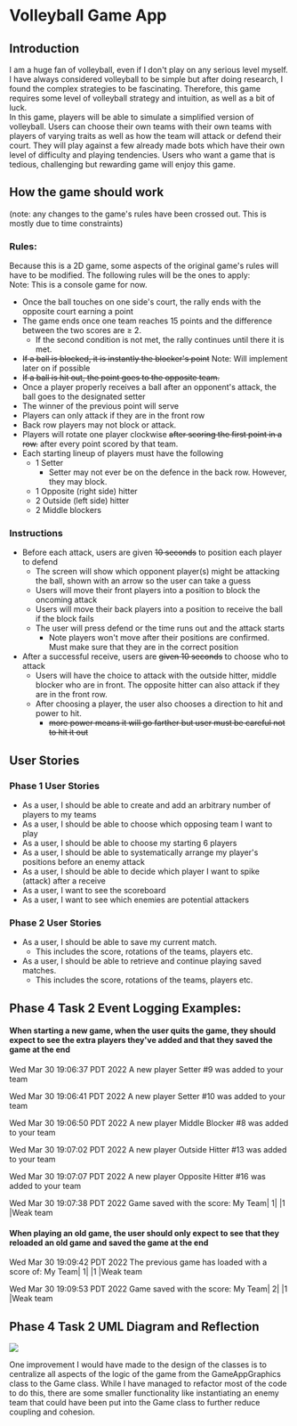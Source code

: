 
# Volleyball Game App

## Introduction

I am a huge fan of volleyball, even if I don't play on any serious level myself. 
I have always considered volleyball to be simple but after doing research, I found 
the complex strategies to be fascinating. 
Therefore, this game requires some level of volleyball strategy and intuition, as well as 
a bit of luck. </br>
In this game, players will be able to simulate a simplified version of volleyball. 
Users can choose their own teams with their own teams with players of varying traits as well as
how the team will attack or defend their court. 
They will play against a few already made bots which have their own level of difficulty 
and playing tendencies. 
Users who want a game that is tedious, challenging but rewarding game will enjoy this game. 

## How the game should work
(note: any changes to the game's rules have been crossed out. This is mostly due to time constraints)
### Rules: 
Because this is a 2D game, some aspects of the original game's rules will have to be modified. 
The following rules will be the ones to apply: </br> Note: This is a console game for now.
- Once the ball touches on one side's court, the rally ends with the opposite court earning a point
- The game ends once one team reaches 15 points and the difference between the two scores are ≥ 2. 
  - If the second condition is not met, the rally continues until there it is met. 
- ~~If a ball is blocked, it is instantly the blocker's point~~ Note: Will implement later on if possible
- ~~If a ball is hit out, the point goes to the opposite team.~~ 
- Once a player properly receives a ball after an opponent's attack, the ball goes to the designated setter
- The winner of the previous point will serve
- Players can only attack if they are in the front row
- Back row players may not block or attack. 
- Players will rotate one player clockwise ~~after scoring the first point in a row.~~ after every point scored by that team.
- Each starting lineup of players must have the following
  - 1 Setter
    - Setter may not ever be on the defence in the back row. However, they may block. 
  - 1 Opposite (right side) hitter
  - 2 Outside (left side) hitter
  - 2 Middle blockers


### Instructions
- Before each attack, users are given ~~10 seconds~~ to position each player to defend
  - The screen will show which opponent player(s) might be attacking the ball, shown with an arrow so the user can take a guess
  - Users will move their front players into a position to block the oncoming attack
  - Users will move their back players into a position to receive the ball if the block fails
  - The user will press defend or the time runs out and the attack starts
    - Note players won't move after their positions are confirmed. Must make sure that they are in the correct position
- After a successful receive, users are ~~given 10 seconds~~ to choose who to attack
  - Users will have the choice to attack with the outside hitter, middle blocker who are in front. The opposite hitter can also attack if they are in the front row.
  - After choosing a player, the user also chooses a direction to hit and power to hit. 
    - ~~more power means it will go farther but user must be careful not to hit it out~~



## User Stories

### Phase 1 User Stories
- As a user, I should be able to create and add an arbitrary number of players to my teams
- As a user, I should be able to choose which opposing team I want to play
- As a user, I should be able to choose my starting 6 players
- As a user, I should be able to systematically arrange my player's positions before an enemy attack
- As a user, I should be able to decide which player I want to spike (attack) after a receive
- As a user, I want to see the scoreboard
- As a user, I want to see which enemies are potential attackers

### Phase 2 User Stories
 
- As a user, I should be able to save my current match. 
  - This includes the score, rotations of the teams, players etc.
- As a user, I should be able to retrieve and continue playing saved matches.
  - This includes the score, rotations of the teams, players etc.

## Phase 4 Task 2 Event Logging Examples:

#### When starting a new game, when the user quits the game, they should expect to see the extra players they've added and that they saved the game at the end
Wed Mar 30 19:06:37 PDT 2022
A new player Setter #9 was added to your team

Wed Mar 30 19:06:41 PDT 2022
A new player Setter #10 was added to your team

Wed Mar 30 19:06:50 PDT 2022
A new player Middle Blocker #8 was added to your team

Wed Mar 30 19:07:02 PDT 2022
A new player Outside Hitter #13 was added to your team

Wed Mar 30 19:07:07 PDT 2022
A new player Opposite Hitter #16 was added to your team

Wed Mar 30 19:07:38 PDT 2022
Game saved with the score: My Team| 1| |1 |Weak team


#### When playing an old game, the user should only expect to see that they reloaded an old game and saved the game at the end
Wed Mar 30 19:09:42 PDT 2022
The previous game has loaded with a score of: My Team| 1| |1 |Weak team

Wed Mar 30 19:09:53 PDT 2022
Game saved with the score: My Team| 2| |1 |Weak team

## Phase 4 Task 2 UML Diagram and Reflection
![](projectUML.png)

One improvement I would have made to the design of the classes is to centralize all aspects of 
the logic of the game from the GameAppGraphics class to the Game class. While I have managed to refactor most of the code 
to do this, there are some smaller functionality like instantiating an enemy team that could have 
been put into the Game class to further reduce coupling and cohesion. 

